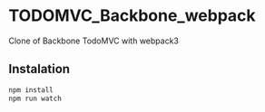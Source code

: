 # TODOMVC_Backbone_webpack
Clone of Backbone TodoMVC with webpack3

## Instalation

```bash
npm install
npm run watch
```
